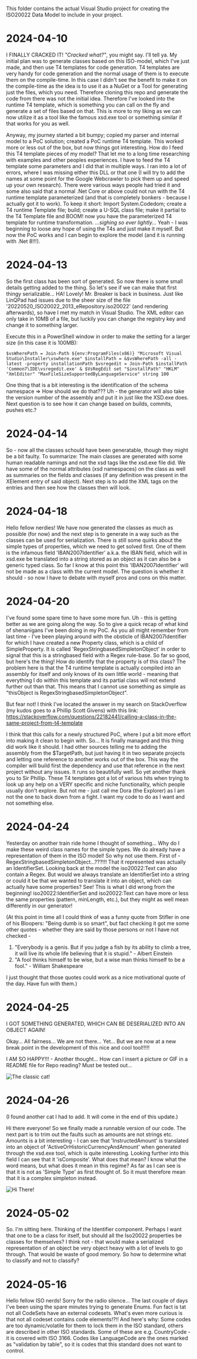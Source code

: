 This folder contains the actual Visual Studio project for creating the ISO20022 Data Model to include in your project.

# 2024-04-10
I FINALLY CRACKED IT! *"Cracked what?"*, you might say. I'll tell ya. My initial plan was to generate classes based on this ISO-model, which I've just made, and then use T4 templates for code generation. T4 templates are very handy for code generation and the normal usage of them is to execute them on the compile-time. In this case I didn't see the benefit to make it on the compile-time as the idea is to use it as a NuGet or a Tool for generating just the files, which you need. Therefore cloning this repo and generate the code from there was not the initial idea. Therefore I've looked into the runtime T4 template, which is something you can call on the fly and generate a set of files based on that. This is more to my liking as we can now utilize it as a tool like the famous xsd.exe tool or something similar if that works for you as well.

Anyway, my journey started a bit bumpy; copied my parser and internal model to a PoC solution; created a PoC runtime T4 template. This worked more or less out of the box, but now things got interesting. How do I feed this T4 template pieces of my model? That let me to a long time researching with examples and other peoples experiences. I have to feed the T4 template some parameters and I did that in multiple ways. I ran into a lot of errors, where I was missing either this DLL or that one (I will try to add the names at some point for the Google Webcrawler to pick them up and speed up your own research). There were various ways people had tried it and some also said that a normal .Net Core or above could not run with the T4 runtime template parameterized (and that is completely bonkers - because I actually got it to work). To keep it short: Import System.Codedom; create a T4 runtime Template file; build; create a U-SQL class file; make it partial to the T4 Template file and BOOM! now you have the parameterized T4 template for runtime transformation. *...sighing so ever lightly...* Yeah - I was beginning to loose any hope of using the T4s and just make it myself. But now the PoC works and I can begin to explore the model (and it is running with .Net 8!!!).

# 2024-04-13
So the first class has been sort of generated. So now there is some small details getting added to the thing. So let's see if we can make that first thingy serializable... HA! Lovely! Mr. Breaker is back in business. Just like LinQPad had issues due to the sheer size of the file '20220520_ISO20022_2013_eRepository.iso20022' (and rendering afterwards), so have I met my match in Visual Studio. The XML editor can only take in 10MB of a file, but luckily you can change the registry key and change it to something larger.

Execute this in a PowerShell window in order to make the setting for a larger size (in this case it is 100MB):

`$vsWherePath = Join-Path ${env:ProgramFiles(x86)} "Microsoft Visual Studio\Installer\vswhere.exe"
$installPath = &$vsWherePath -all -latest -property installationPath
$vsregedit = Join-Path $installPath 'Common7\IDE\vsregedit.exe'
& $VsRegEdit set "$installPath" "HKLM" "XmlEditor" "MaxFileSizeSupportedByLanguageService" string 100`

 One thing that is a bit interesting is the identification of the schema namespace => How should we do that??? Uh - the generator will also take the version number of the assembly and put it in just like the XSD.exe does. Next question is to see how it can change based on builds, commits, pushes etc.?

 # 2024-04-14
 So - now all the classes schould have been generatable, though they might be a bit faulty. To summarize: The main classes are generated with some human readable namings and not the xsd tags like the xsd.exe file did. We have some of the normal attributes (xsd namespaces) on the class as well as summaries on the fields and classes (if any definition was present in the XElement entry of said object). Next step is to add the XML tags on the entries and then see how the classes then will look.

 # 2024-04-18
 Hello fellow nerdies! We have now generated the classes as much as possible (for now) and the next step is to generate in a way such as the classes can be used for serialization. There is still some quirks about the simple types of properties, which we need to get solved first. One of them is the infamous field 'IBAN2007Identifier' a.k.a. the IBAN field, which will in xsd.exe be translated into a string stored as an object as it can also be a generic typed class. So far I know at this point this 'IBAN2007Identifier' will not be made as a class with the current model. The question is whether it should - so now I have to debate with myself pros and cons on this matter.

 # 2024-04-20
 I've found some spare time to have some more fun. Uh - this is getting better as we are going along the way. So to give a quick recap of what kind of shenanigans I've been doing in my PoC. As you all might remember from last time - I've been playing around with the obsticle of IBAN2007Identifier for which I have created a new Property class, which is a child of SimpleProperty. It is called 'RegexStringbasedSimpletonObject' in order to signal that this is a stringbased field with a Regex rule-base. So far so good, but here's the thing! How do identify that the property is of this class? The problem here is that the T4 runtime template is actually compiled into an assembly for itself and only knows of its own little world - meaning that everything I do within this template and its partial class will not extend further out than that. This means that I cannot use something as simple as "thisObject is RegexStringbasedSimpletonObject".

 But fear not! I think I've located the answer in my search on StackOverflow (my kudos goes to a Phillip Scott Givens) with this link: https://stackoverflow.com/questions/22182441/calling-a-class-in-the-same-project-from-t4-template

I think that this calls for a newly structured PoC, where I put a bit more effort into making it clean to begin with. So... It is finally managed and this thing did work like it should. I had other sources telling me to adding the assembly from the $TargetPath, but just having it in two separate projects and letting one reference to another works out of the box. This way the compiler will build first the dependency and use that reference in the next project without any issues. It runs so beautifully well. So yet another thank you to Sir Phillip. These T4 templates got a lot of various hits when trying to look up any help on a VERY specific and niche functionality, which people usually don't explore. But not me - just call me Dora (the Explorer) as I am not the one to back down from a fight. I want my code to do as I want and not something else.

# 2024-04-24
Yesterday on another train ride home I thought of something... Why do I make these weird class names for the simple types. We do already have a representation of them in the ISO model! So why not use them. First of - RegexStringbasedSimpletonObject...???!!! That it represented was actually an IdentifierSet. Looking back at the model the iso20022:Text can also contain a Regex. But would we always translate an IdentifierSet into a string or could it be that we wanted to translate it into an object, which can actually have some properties? See! This is what I did wrong from the beginning! iso20022:IdentifierSet and iso20022:Text can have more or less the same properties (pattern, minLength, etc.), but they might as well mean differently in our generator!

(At this point in time all I could think of was a funny quote from Stifler in one of his Bloopers: "Being dumb is so smart", but fact checking it got me some other quotes - whether they are said by those persons or not I have not checked -

1. "Everybody is a genis. But if you judge a fish by its ability to climb a tree, it will live its whole life believing that it is stupid." - Albert Einstein
2. "A fool thinks himself to be wise, but a wise man thinks himself to be a fool." - William Shakespeare

I just thought that those quotes could work as a nice motivational quote of the day. Have fun with them.)

# 2024-04-25
I GOT SOMETHING GENERATED, WHICH CAN BE DESERIALIZED INTO AN OBJECT AGAIN!

Okay... All fairness... We are not there... Yet... But we are now at a new break point in the development of this nice and cool tool!!!!!

I AM SO HAPPY!!! <insert GIF of dancing dog> - Another thought... How can I insert a picture or GIF in a README file for Repo reading? Must be tested out...

![The classic cat!](https://upload.wikimedia.org/wikipedia/commons/0/04/So_happy_smiling_cat.jpg)

# 2024-04-26
(I found another cat I had to add. It will come in the end of this update.)

Hi there everyone! So we finally made a runnable version of our code. The next part is to trim out the faults such as amounts are not strings etc. Amounts is a bit interesting - I can see that 'InstructedAmount' is translated into an object of 'ActiveOrHistoricCurrencyAndAmount' when generated through the xsd.exe tool, which is quite interesting. Looking further into this field I can see that it 'isComposite'. What does that mean? I know what the word means, but what does it mean in this regime? As far as I can see is that it is not as 'Simple Type' as first thought of. So it must therefore mean that it is a complex simpleton instead.

![Hi There!](https://c.tenor.com/5Wox2TQlBowAAAAC/tenor.gif)

# 2024-05-02
So. I'm sitting here. Thinking of the Identifier component. Perhaps I want that one to be a class for itself, but should all the Iso20022 properties be classes for themselves? I think not - that would make a serialized representation of an object be very object heavy with a lot of levels to go through. That would be waste of good memory. So how to determine what to classify and not to classify?

# 2024-05-16
Hello fellow ISO nerds! Sorry for the radio silence... The last couple of days I've been using the spare minutes trying to generate Enums. Fun fact is tat not all CodeSets have an external codesets. What's even more curious is that  not all codeset contains code elements!?!! And here's why: Some codes are too dynamic/volatile for them to lock them in the ISO standard, others are described in other ISO standards. Some of these are e.g. CountryCode - it is covered with ISO 3166. Codes like LanguageCode are the ones marked as "validation by table", so it is codes that this standard does not want to control.